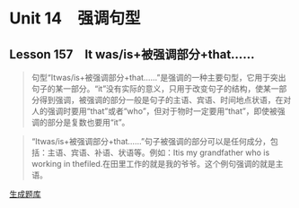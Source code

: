 ﻿ # Unit 14　强调句型
 ## Lesson 157　It was/is+被强调部分+that……
 
> 句型“Itwas/is+被强调部分+that……”是强调的一种主要句型，它用于突出句子的某一部分。“it”没有实际的意义，只用于改变句子的结构，使某一部分得到强调，被强调的部分一般是句子的主语、宾语、时间地点状语，在对人的强调时要用“that”或者“who”，但对于物时一定要用“that”，即使被强调的部分是复数也要用“it”。

> “Itwas/is+被强调部分+that……”句子被强调的部分可以是任何成分，包括：主语、宾语、补语、状语等。例如：Itis my grandfather who is working in thefiled.在田里工作的就是我的爷爷。这个例句强调的就是主语。


 [生成题库](./sentence/f157.json)